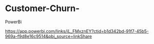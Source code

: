 # Customer-Churn-
PowerBi

https://app.powerbi.com/links/iL_FMxznEY?ctid=b1d342bd-91f7-45b5-969a-f9d8e16c9514&pbi_source=linkShare
